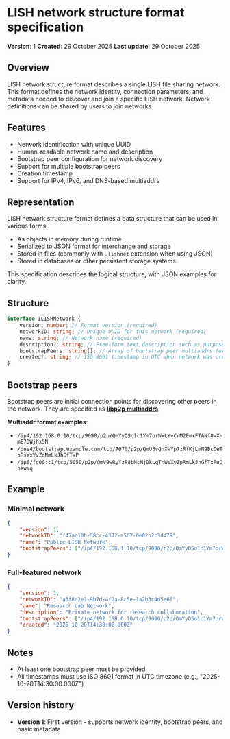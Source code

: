 # LISH network structure format specification

**Version**: 1
**Created**: 29 October 2025
**Last update**: 29 October 2025

## Overview

LISH network structure format describes a single LISH file sharing network. This format defines the network identity, connection parameters, and metadata needed to discover and join a specific LISH network. Network definitions can be shared by users to join networks.

## Features

- Network identification with unique UUID
- Human-readable network name and description
- Bootstrap peer configuration for network discovery
- Support for multiple bootstrap peers
- Creation timestamp
- Support for IPv4, IPv6, and DNS-based multiaddrs

## Representation

LISH network structure format defines a data structure that can be used in various forms:

- As objects in memory during runtime
- Serialized to JSON format for interchange and storage
- Stored in files (commonly with `.lishnet` extension when using JSON)
- Stored in databases or other persistent storage systems

This specification describes the logical structure, with JSON examples for clarity.

## Structure

```typescript
interface ILISHNetwork {
	version: number; // Format version (required)
	networkID: string; // Unique UUID for this network (required)
	name: string; // Network name (required)
	description?: string; // Free-form text description such as purpose, rules, etc. (optional)
	bootstrapPeers: string[]; // Array of bootstrap peer multiaddrs for network discovery (required)
	created?: string; // ISO 8601 timestamp in UTC when network was created (optional)
}
```

## Bootstrap peers

Bootstrap peers are initial connection points for discovering other peers in the network. They are specified as [**libp2p multiaddrs**](https://docs.libp2p.io/concepts/fundamentals/addressing/).

**Multiaddr format examples**:

- `/ip4/192.168.0.10/tcp/9090/p2p/QmYyQSo1c1Ym7orWxLYvCrM2EmxFTANf8wXmmE7DWjhx5N`
- `/dns4/bootstrap.example.com/tcp/7070/p2p/QmU3vQnXwYp7zRfKjLmN9BcDeTpRsWxYvZqNmLkJhGfTxP`
- `/ip6/fd00::1/tcp/5050/p2p/QmV9wRyYzP8bNcMjDkLqTnWsXvZpRmLkJhGfTxPuOnXwYq`

## Example

### Minimal network

```json
{
	"version": 1,
	"networkID": "f47ac10b-58cc-4372-a567-0e02b2c3d479",
	"name": "Public LISH Network",
	"bootstrapPeers": ["/ip4/192.168.1.10/tcp/9090/p2p/QmYyQSo1c1Ym7orWxLYvCrM2EmxFTANf8wXmmE7DWjhx5N"]
}
```

### Full-featured network

```json
{
	"version": 1,
	"networkID": "a3f8c2e1-9b7d-4f2a-8c5e-1a2b3c4d5e6f",
	"name": "Research Lab Network",
	"description": "Private network for research collaboration",
	"bootstrapPeers": ["/ip4/192.168.0.10/tcp/9090/p2p/QmYyQSo1c1Ym7orWxLYvCrM2EmxFTANf8wXmmE7DWjhx5N", "/dns4/bootstrap.example.com/tcp/7070/p2p/QmU3vQnXwYp7zRfKjLmN9BcDeTpRsWxYvZqNmLkJhGfTxP", "/ip6/fd00::1/tcp/5050/p2p/QmV9wRyYzP8bNcMjDkLqTnWsXvZpRmLkJhGfTxPuOnXwYq"],
	"created": "2025-10-20T14:30:00.000Z"
}
```

## Notes

- At least one bootstrap peer must be provided
- All timestamps must use ISO 8601 format in UTC timezone (e.g., "2025-10-20T14:30:00.000Z")

## Version history

- **Version 1**: First version - supports network identity, bootstrap peers, and basic metadata
